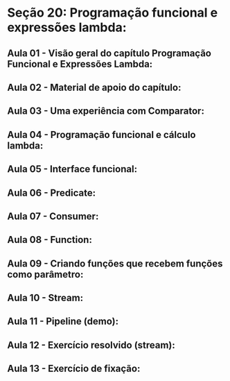 # Seção 20: Programação funcional e expressões lambda:

## Aula 01 - Visão geral do capítulo Programação Funcional e Expressões Lambda:

## Aula 02 - Material de apoio do capítulo:

## Aula 03 - Uma experiência com Comparator:

## Aula 04 - Programação funcional e cálculo lambda:

## Aula 05 - Interface funcional:

## Aula 06 - Predicate:

## Aula 07 - Consumer:

## Aula 08 - Function:

## Aula 09 - Criando funções que recebem funções como parâmetro:

## Aula 10 - Stream:

## Aula 11 - Pipeline (demo):

## Aula 12 - Exercício resolvido (stream):

## Aula 13 - Exercício de fixação:
